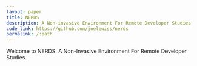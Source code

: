 ```yaml
---
layout: paper
title: NERDS
description: A Non-invasive Environment For Remote Developer Studies
code_link: https://github.com/joelewiss/nerds
permalink: /:path
---
```



Welcome to NERDS: A Non-Invasive Environment For Remote Developer Studies.

